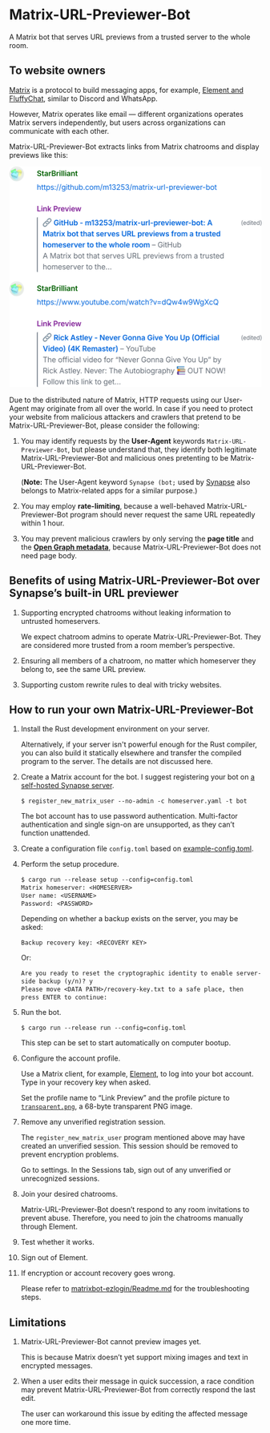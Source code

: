 # Matrix-URL-Previewer-Bot

A Matrix bot that serves URL previews from a trusted server to the whole room.

## To website owners

[Matrix](https://matrix.org) is a protocol to build messaging apps, for example, [Element and FluffyChat](https://matrix.org/ecosystem/clients/), similar to Discord and WhatsApp.

However, Matrix operates like email — different organizations operates Matrix servers independently, but users across organizations can communicate with each other.

Matrix-URL-Previewer-Bot extracts links from Matrix chatrooms and display previews like this:

<p align="center"><img src="img/screenshot.png" width="512" height="441" alt="Screenshot" /></p>

Due to the distributed nature of Matrix, HTTP requests using our User-Agent may originate from all over the world. In case if you need to protect your website from malicious attackers and crawlers that pretend to be Matrix-URL-Previewer-Bot, please consider the following:

1. You may identify requests by the **User-Agent** keywords `Matrix-URL-Previewer-Bot`, but please understand that, they identify both legitimate Matrix-URL-Previewer-Bot and malicious ones pretenting to be Matrix-URL-Previewer-Bot.

   (**Note:** The User-Agent keyword `Synapse (bot;` used by [Synapse](https://github.com/element-hq/synapse) also belongs to Matrix-related apps for a similar purpose.)

2. You may employ **rate-limiting**, because a well-behaved Matrix-URL-Previewer-Bot program should never request the same URL repeatedly within 1 hour. 

3. You may prevent malicious crawlers by only serving the **page title** and the **[Open Graph metadata](https://ogp.me)**, because Matrix-URL-Previewer-Bot does not need page body.

## Benefits of using Matrix-URL-Previewer-Bot over Synapse’s built-in URL previewer

1. Supporting encrypted chatrooms without leaking information to untrusted homeservers.

   We expect chatroom admins to operate Matrix-URL-Previewer-Bot. They are considered more trusted from a room member’s perspective.

2. Ensuring all members of a chatroom, no matter which homeserver they belong to, see the same URL preview.

3. Supporting custom rewrite rules to deal with tricky websites.

## How to run your own Matrix-URL-Previewer-Bot

1. Install the Rust development environment on your server.

   Alternatively, if your server isn't powerful enough for the Rust compiler, you can also build it statically elsewhere and transfer the compiled program to the server. The details are not discussed here.

2. Create a Matrix account for the bot. I suggest registering your bot on [a self-hosted Synapse server](https://element-hq.github.io/synapse/latest/setup/installation.html).

   ```
   $ register_new_matrix_user --no-admin -c homeserver.yaml -t bot
   ```

   The bot account has to use password authentication. Multi-factor authentication and single sign-on are unsupported, as they can’t function unattended.

3. Create a configuration file `config.toml` based on [example-config.toml](./example-config.toml).

4. Perform the setup procedure.

   ```
   $ cargo run --release setup --config=config.toml
   Matrix homeserver: <HOMESERVER>
   User name: <USERNAME>
   Password: <PASSWORD>
   ```

   Depending on whether a backup exists on the server, you may be asked:
   ```
   Backup recovery key: <RECOVERY KEY>
   ```
   Or:
   ```
   Are you ready to reset the cryptographic identity to enable server-side backup (y/n)? y
   Please move <DATA PATH>/recovery-key.txt to a safe place, then press ENTER to continue:
   ```

5. Run the bot.

   ```
   $ cargo run --release run --config=config.toml
   ```

   This step can be set to start automatically on computer bootup.

6. Configure the account profile.

   Use a Matrix client, for example, [Element](https://matrix.org/ecosystem/clients/element/), to log into your bot account. Type in your recovery key when asked.

   Set the profile name to “Link Preview” and the profile picture to [`transparent.png`](img/transparent.png), a 68-byte transparent PNG image.

7. Remove any unverified registration session.

   The `register_new_matrix_user` program mentioned above may have created an unverified session. This session should be removed to prevent encryption problems.

   Go to settings. In the Sessions tab, sign out of any unverified or unrecognized sessions.

8. Join your desired chatrooms.

   Matrix-URL-Previewer-Bot doesn’t respond to any room invitations to prevent abuse. Therefore, you need to join the chatrooms manually through Element.

9. Test whether it works.

10. Sign out of Element.

11. If encryption or account recovery goes wrong.

    Please refer to [matrixbot-ezlogin/Readme.md](https://github.com/m13253/matrixbot-ezlogin/blob/master/Readme.md) for the troubleshooting steps.

## Limitations

1. Matrix-URL-Previewer-Bot cannot preview images yet.

   This is because Matrix doesn’t yet support mixing images and text in encrypted messages.

2. When a user edits their message in quick succession, a race condition may prevent Matrix-URL-Previewer-Bot from correctly respond the last edit.

   The user can workaround this issue by editing the affected message one more time.
